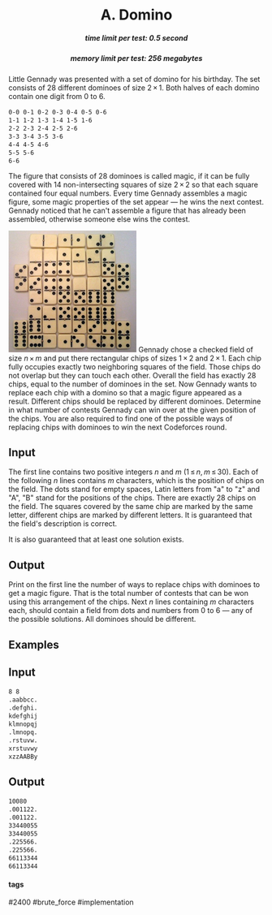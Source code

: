 <h1 style='text-align: center;'> A. Domino</h1>

<h5 style='text-align: center;'>time limit per test: 0.5 second</h5>
<h5 style='text-align: center;'>memory limit per test: 256 megabytes</h5>

Little Gennady was presented with a set of domino for his birthday. The set consists of 28 different dominoes of size 2 × 1. Both halves of each domino contain one digit from 0 to 6. 


```
0-0 0-1 0-2 0-3 0-4 0-5 0-6  
1-1 1-2 1-3 1-4 1-5 1-6  
2-2 2-3 2-4 2-5 2-6  
3-3 3-4 3-5 3-6  
4-4 4-5 4-6  
5-5 5-6  
6-6  

```
The figure that consists of 28 dominoes is called magic, if it can be fully covered with 14 non-intersecting squares of size 2 × 2 so that each square contained four equal numbers. Every time Gennady assembles a magic figure, some magic properties of the set appear — he wins the next contest. Gennady noticed that he can't assemble a figure that has already been assembled, otherwise someone else wins the contest.

 ![](images/7727dc3ffc2b82eded021635381693fa37cd6296.png) Gennady chose a checked field of size *n* × *m* and put there rectangular chips of sizes 1 × 2 and 2 × 1. Each chip fully occupies exactly two neighboring squares of the field. Those chips do not overlap but they can touch each other. Overall the field has exactly 28 chips, equal to the number of dominoes in the set. Now Gennady wants to replace each chip with a domino so that a magic figure appeared as a result. Different chips should be replaced by different dominoes. Determine in what number of contests Gennady can win over at the given position of the chips. You are also required to find one of the possible ways of replacing chips with dominoes to win the next Codeforces round.

## Input

The first line contains two positive integers *n* and *m* (1 ≤ *n*, *m* ≤ 30). Each of the following *n* lines contains *m* characters, which is the position of chips on the field. The dots stand for empty spaces, Latin letters from "a" to "z" and "A", "B" stand for the positions of the chips. There are exactly 28 chips on the field. The squares covered by the same chip are marked by the same letter, different chips are marked by different letters. It is guaranteed that the field's description is correct.

It is also guaranteed that at least one solution exists.

## Output

Print on the first line the number of ways to replace chips with dominoes to get a magic figure. That is the total number of contests that can be won using this arrangement of the chips. Next *n* lines containing *m* characters each, should contain a field from dots and numbers from 0 to 6 — any of the possible solutions. All dominoes should be different.

## Examples

## Input


```
8 8  
.aabbcc.  
.defghi.  
kdefghij  
klmnopqj  
.lmnopq.  
.rstuvw.  
xrstuvwy  
xzzAABBy  

```
## Output


```
10080  
.001122.  
.001122.  
33440055  
33440055  
.225566.  
.225566.  
66113344  
66113344  

```


#### tags 

#2400 #brute_force #implementation 